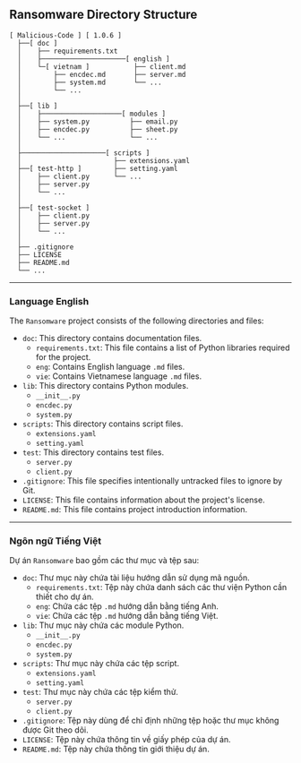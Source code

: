 ## Ransomware Directory Structure

```
[ Malicious-Code ] [ 1.0.6 ]
  ├──[ doc ]
  │    ├── requirements.txt
  │    ├─────────────────────[ english ]
  │    └─[ vietnam ]           ├── client.md
  │        ├── encdec.md       ├── server.md
  │        ├── system.md       └── ...
  │        └── ...
  │
  ├──[ lib ]   
  │    ├────────────────────[ modules ]    
  │    ├── system.py          ├── email.py
  │    ├── encdec.py          ├── sheet.py
  │    └── ...                └── ...
  │
  ├─────────────────────[ scripts ]
  │                       ├── extensions.yaml
  ├──[ test-http ]        ├── setting.yaml
  │    ├── client.py      └── ...
  │    ├── server.py      
  │    └── ...
  │
  ├──[ test-socket ]
  │    ├── client.py 
  │    ├── server.py
  │    └── ...
  │
  ├── .gitignore 
  ├── LICENSE
  ├── README.md
  └── ...
```
---
### Language English

The `Ransomware` project consists of the following directories and files:

- `doc`: This directory contains documentation files.
    - `requirements.txt`: This file contains a list of Python libraries required for the project.
    - `eng`: Contains English language `.md` files.
    - `vie`: Contains Vietnamese language `.md` files.
- `lib`: This directory contains Python modules.
    - `__init__.py`
    - `encdec.py`
    - `system.py`
- `scripts`: This directory contains script files.
    - `extensions.yaml`
    - `setting.yaml`
- `test`: This directory contains test files.
    - `server.py`
    - `client.py`
- `.gitignore`: This file specifies intentionally untracked files to ignore by Git.
- `LICENSE`: This file contains information about the project's license.
- `README.md`: This file contains project introduction information.
---
### Ngôn ngữ Tiếng Việt

Dự án `Ransomware` bao gồm các thư mục và tệp sau:

- `doc`: Thư mục này chứa tài liệu hướng dẫn sử dụng mã nguồn.
    - `requirements.txt`: Tệp này chứa danh sách các thư viện Python cần thiết cho dự án.
    - `eng`: Chứa các tệp `.md` hướng dẫn bằng tiếng Anh.
    - `vie`: Chứa các tệp `.md` hướng dẫn bằng tiếng Việt.
- `lib`: Thư mục này chứa các module Python.
    - `__init__.py`
    - `encdec.py`
    - `system.py`
- `scripts`: Thư mục này chứa các tệp script.
    - `extensions.yaml`
    - `setting.yaml`
- `test`: Thư mục này chứa các tệp kiểm thử.
    - `server.py`
    - `client.py`
- `.gitignore`: Tệp này dùng để chỉ định những tệp hoặc thư mục không được Git theo dõi.
- `LICENSE`: Tệp này chứa thông tin về giấy phép của dự án.
- `README.md`: Tệp này chứa thông tin giới thiệu dự án.